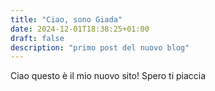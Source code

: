 ```yaml
---
title: "Ciao, sono Giada"
date: 2024-12-01T18:38:25+01:00
draft: false
description: "primo post del nuovo blog"
---
```


Ciao questo è il mio nuovo sito! Spero ti piaccia
